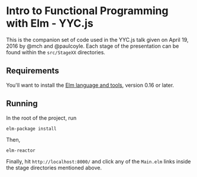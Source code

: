 # Intro to Functional Programming with Elm - YYC.js

This is the companion set of code used in the YYC.js talk given on April 19,
2016 by @mch and @paulcoyle.  Each stage of the presentation can be found
within the `src/StageXX` directories.

## Requirements

You'll want to install the [Elm language and tools](http://elm-lang.org/install),
version 0.16 or later.

## Running

In the root of the project, run

    elm-package install

Then,

    elm-reactor

Finally, hit `http://localhost:8000/` and click any of the `Main.elm` links
inside the stage directories mentioned above.
